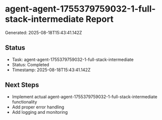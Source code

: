# agent-agent-1755379759032-1-full-stack-intermediate Report

Generated: 2025-08-18T15:43:41.142Z

## Status
- Task: agent-agent-1755379759032-1-full-stack-intermediate
- Status: Completed
- Timestamp: 2025-08-18T15:43:41.142Z

## Next Steps
- Implement actual agent-agent-1755379759032-1-full-stack-intermediate functionality
- Add proper error handling
- Add logging and monitoring
